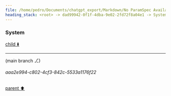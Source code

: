 ```yaml
---
file: /home/pedro/Documents/chatgpt_export/Markdown/No ParamSpec Available.md
heading_stack: <root> -> dad99942-0f1f-4dba-9e02-2fd72f8a04e1 -> System -> 958b6e43-778f-4c79-88fc-d066a7cf90df -> System
---
```

### System

[child ⬇️](#aaa2e994-c802-4cf3-842c-5533a1176f22)

---

(main branch ⎇)
###### aaa2e994-c802-4cf3-842c-5533a1176f22
[parent ⬆️](#958b6e43-778f-4c79-88fc-d066a7cf90df)
